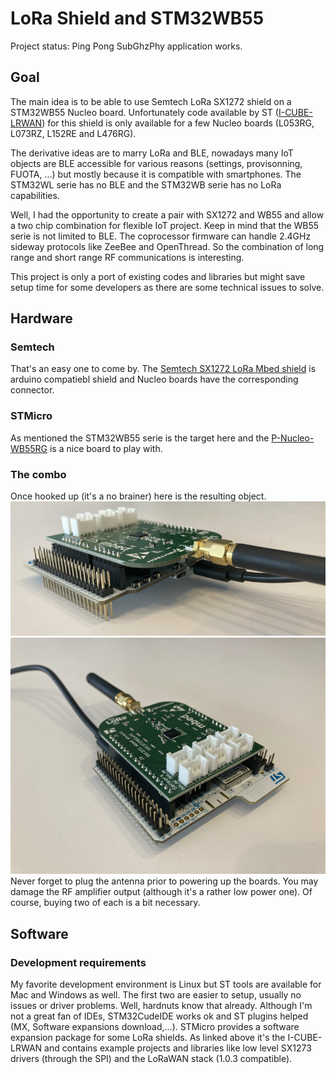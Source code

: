 # LoRa Shield and STM32WB55

Project status: Ping Pong SubGhzPhy application works.

## Goal
The main idea is to be able to use Semtech LoRa SX1272 shield on a STM32WB55 Nucleo board. Unfortunately code available by ST ([I-CUBE-LRWAN](https://www.st.com/en/embedded-software/i-cube-lrwan.html)) for this shield is only available for a few Nucleo boards (L053RG, L073RZ, L152RE and L476RG).

The derivative ideas are to marry LoRa and BLE, nowadays many IoT objects are BLE accessible for various reasons (settings, provisonning, FUOTA, ...) but mostly because it is compatible with smartphones. The STM32WL serie has no BLE and the STM32WB serie has no LoRa capabilities.

Well, I had the opportunity to create a pair with SX1272 and WB55 and allow a two chip combination for flexible IoT project. Keep in mind that the WB55 serie is not limited to BLE. The coprocessor firmware can handle 2.4GHz sideway protocols like ZeeBee and OpenThread. So the combination of long range and short range RF communications is interesting.

This project is only a port of existing codes and libraries but might save setup time for some developers as there are some technical issues to solve.

## Hardware
### Semtech
That's an easy one to come by. The [Semtech SX1272 LoRa Mbed shield](https://www.mouser.fr/new/semtech/semtech-sx1272-mbed-shield/) is arduino compatiebl shield and Nucleo boards have the corresponding connector.
### STMicro
As mentioned the STM32WB55 serie is the target here and the [P-Nucleo-WB55RG](https://www.st.com/en/evaluation-tools/p-nucleo-wb55.html)  is a nice board to play with.
### The combo
Once hooked up (it's a no brainer) here is the resulting object.
![](Docs/STM32WB55-SX1272-1.jpg) ![](Docs/STM32WB55-SX1272-2.jpg) 
Never forget to plug the antenna prior to powering up the boards. You may damage the RF amplifier output (although it's a rather low power one).
Of course, buying two of each is a bit necessary.

## Software
### Development requirements
My favorite development environment is Linux but ST tools are available for Mac and Windows as well. The first two are easier to setup, usually no issues or driver problems. Well, hardnuts know that already.
Although I'm not a great fan of IDEs, STM32CudeIDE works ok and ST plugins helped (MX, Software expansions download,...).
STMicro provides a software expansion package for some LoRa shields. As linked above it's the I-CUBE-LRWAN and contains example projects and libraries like low level SX1273 drivers (through the SPI) and the LoRaWAN stack (1.0.3 compatible).
